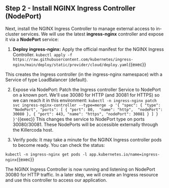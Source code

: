 ## Step 2 - Install NGINX Ingress Controller (NodePort)

Next, install the NGINX Ingress Controller to manage external access to in-cluster services. We will use the latest **ingress-nginx** controller and expose it via a **NodePort** service:

1. **Deploy ingress-nginx:** Apply the official manifest for the NGINX Ingress Controller.
`kubectl apply -f https://raw.githubusercontent.com/kubernetes/ingress-nginx/main/deploy/static/provider/cloud/deploy.yaml`{{exec}}

This creates the Ingress controller (in the ingress-nginx namespace) with a Service of type LoadBalancer (default).

2. Expose via NodePort: Patch the Ingress controller Service to NodePort on a known port. We'll use 30080 for HTTP (and 30081 for HTTPS) so we can reach it in this environment:
`kubectl -n ingress-nginx patch svc ingress-nginx-controller --type=merge -p '{
  "spec": {
    "type": "NodePort",
    "ports": [
      { "port": 80,  "name": "http",  "nodePort": 30080 },
      { "port": 443, "name": "https", "nodePort": 30081 }
    ]
  }
}'`{{exec}}
This changes the service to NodePort type on ports 30080/30081. These NodePorts will be accessible externally through the Killercoda host.

3. Verify pods: It may take a minute for the NGINX Ingress controller pods to become ready. You can check the status:

`kubectl -n ingress-nginx get pods -l app.kubernetes.io/name=ingress-nginx`{{exec}}

The NGINX Ingress Controller is now running and listening on NodePort 30080 for HTTP traffic. In a later step, we will create an Ingress resource and use this controller to access our application.

